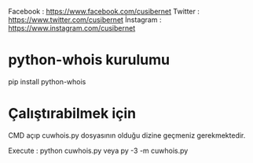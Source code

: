 Facebook : https://www.facebook.com/cusibernet
Twitter : https://www.twitter.com/cusibernet
İnstagram : https://www.instagram.com/cusibernet

# python-whois kurulumu #
   
pip install python-whois

# Çalıştırabilmek için #

CMD açıp cuwhois.py dosyasının olduğu dizine geçmeniz gerekmektedir.

Execute : python cuwhois.py veya py -3 -m cuwhois.py

